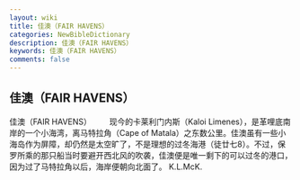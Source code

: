```yaml
---
layout: wiki
title: 佳澳（FAIR HAVENS）
categories: NewBibleDictionary
description: 佳澳（FAIR HAVENS）
keywords: 佳澳（FAIR HAVENS）
comments: false
---
```


## 佳澳（FAIR HAVENS）



佳澳（FAIR HAVENS）
　　现今的卡莱利门内斯（Kaloi Limenes），是革哩底南岸的一个小海湾，离马特拉角（Cape of Matala）之东数公里。佳澳虽有一些小海岛作为屏障，却仍然是太空旷了，不是理想的过冬海港（徒廿七8）。不过，保罗所乘的那只船当时要避开西北风的吹袭，佳澳便是唯一剩下的可以过冬的港口，因为过了马特拉角以后，海岸便朝向北面了。
K.L.McK.




